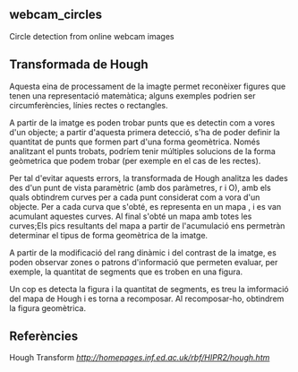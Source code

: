 ## webcam_circles
Circle detection from online webcam images

## Transformada de Hough

Aquesta eina de processament de la imagte permet reconèixer figures que tenen una representació matemàtica; alguns exemples podrien ser circumferències, línies rectes o rectangles.

A partir de la imatge es poden trobar punts que es detectin com a vores d'un objecte; a partir d'aquesta primera detecció, s'ha de poder definir la quantitat de punts que formen part d'una forma geomètrica. Només analitzant el punts trobats, podríem tenir múltiples solucions de la forma geòmetrica que podem trobar (per exemple en el cas de les rectes).

Per tal d'evitar aquests errors, la transformada de Hough analitza les dades des d'un punt de vista paramètric (amb dos paràmetres, r i O), amb els quals obtindrem curves per a cada punt considerat com a vora d'un objecte. Per a cada curva que s'obté, es representa en un mapa
, i es van acumulant aquestes curves. Al final s'obté un mapa amb totes les curves;Els pics resultants del mapa a partir de l'acumulació ens permetràn determinar el tipus de forma geomètrica de la imatge. 

A partir de la modificació del rang dinàmic i  del contrast de la imatge, es poden observar zones o patrons d'informació que permeten evaluar, per exemple, la quantitat de segments que es troben en una figura. 

Un cop es detecta la figura i la quantitat de segments, es treu la imformació del mapa de Hough i es torna a recomposar. Al recomposar-ho, obtindrem la figura geomètrica.

## Referències

Hough Transform *http://homepages.inf.ed.ac.uk/rbf/HIPR2/hough.htm*

